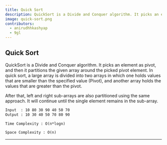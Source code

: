 ```yaml
---
title: Quick Sort
description: QuickSort is a Divide and Conquer algorithm. It picks an element as pivot, and then it partitions the given array around the picked pivot element. In quick sort, a large array is divided into two arrays in which one holds values that are smaller than the specified value (Pivot), and another array holds the values that are greater than the pivot. After that, left and right sub-arrays are also partitioned using the same approach. It will continue until the single element remains in the sub-array.
image: quick-sort.png
contributors:
  - anirudhhkashyap
  - 9gl
---
```


## Quick Sort

QuickSort is a Divide and Conquer algorithm. It picks an element as pivot, and then it partitions the given array around the picked pivot element. In quick sort, a large array is divided into two arrays in which one holds values that are smaller than the specified value (Pivot), and another array holds the values that are greater than the pivot.

After that, left and right sub-arrays are also partitioned using the same approach. It will continue until the single element remains in the sub-array.

```txt
Input  : 10 80 30 90 40 50 70
Output : 10 30 40 50 70 80 90
```

```txt
Time Complexity : O(n*logn)
```

```txt
Space Complexity : O(n)
```

---
